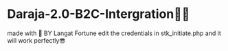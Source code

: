 # Daraja-2.0-B2C-Intergration👨‍💻
made with 💖 BY Langat Fortune
edit the credentials in stk_initiate.php and it will work perfectly😎
